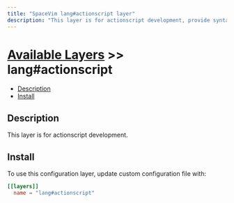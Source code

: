 ```yaml
---
title: "SpaceVim lang#actionscript layer"
description: "This layer is for actionscript development, provide syntax checking, code runner and repl support for actionscript file."
---
```


# [Available Layers](../../) >> lang#actionscript

<!-- vim-markdown-toc GFM -->

- [Description](#description)
- [Install](#install)

<!-- vim-markdown-toc -->

## Description

This layer is for actionscript development.

## Install

To use this configuration layer, update custom configuration file with:

```toml
[[layers]]
  name = "lang#actionscript"
```
